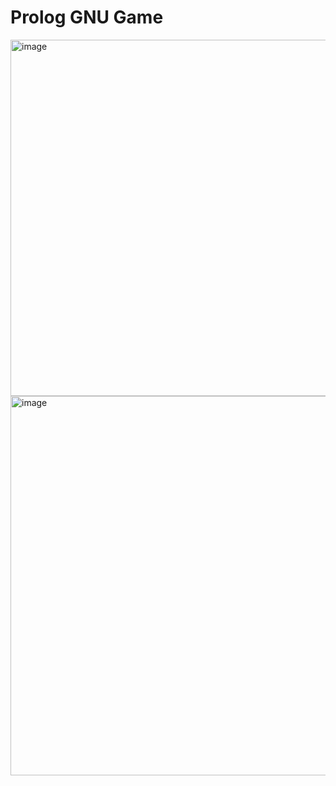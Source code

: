 # Prolog GNU Game


<img width="570" alt="image" src="https://github.com/PasterLak/Prolog-Game/assets/59233654/808281b1-2ee4-4dec-8d0e-c7caffc9a4e0">

<img width="607" alt="image" src="https://github.com/PasterLak/Prolog-Game/assets/59233654/c07afaf2-c2ac-4e53-9de0-edc9f8526162">

